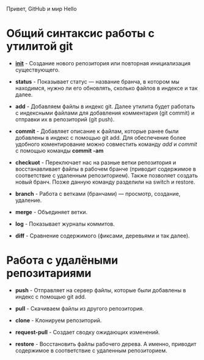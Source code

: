 Привет, GitHub и мир
Hello
# Общий синтаксис работы с утилитой git

* **[init](/img/git_command.png)** - Создание нового репозитория или повторная инициализация существующего.
* **status** - Показывает статус — название бранча, в котором мы находимся, нужно ли его обновлять, сколько файлов в индексе и так далее.

* **add** - Добавляем файлы в индекс git. Далее утилита будет работать с индексными файлами для добавления комментария (git commit) и отправки их в репозиторий (git push).

* **commit** - Добавляет описание к файлам, которые ранее были добавлены в индекс с помощью git add. Для обеспечение более удобного коментирование можно совместить команду *add* и *commit* c помощью команды **commit -am**

* **checkuot** - Переключает нас на разные ветки репозитория и восстанавливает файлы в рабочем бранче (приводит содержимое в соответствие с удаленным репозиторием). Также позволяет создать новый бранч. Позже данную команду разделили на switch и restore.

* **branch** - Работа с ветками (бранчами) — просмотр, создание, удаление.
* **merge** - Объединяет ветки.

* **log** - Показывает журналы коммитов.

* **diff** - Сравнение содержимого (фиксами, деревьями и так далее).

# Работа с удалёными репозитариями

* **push** - Отправляет на сервер файлы, которые были добавлены в индекс с помощью git add.

* **pull** - Скачиваем файлы из другого репозитория.

* **clone** - Клонируем репозиторий.

* **request-pull** - Создает сводку ожидающих изменений.

* **restore** - Восстановить файлы рабочего дерева. А именно, приводит содержимое в соответствие с удаленным репозиторием.




